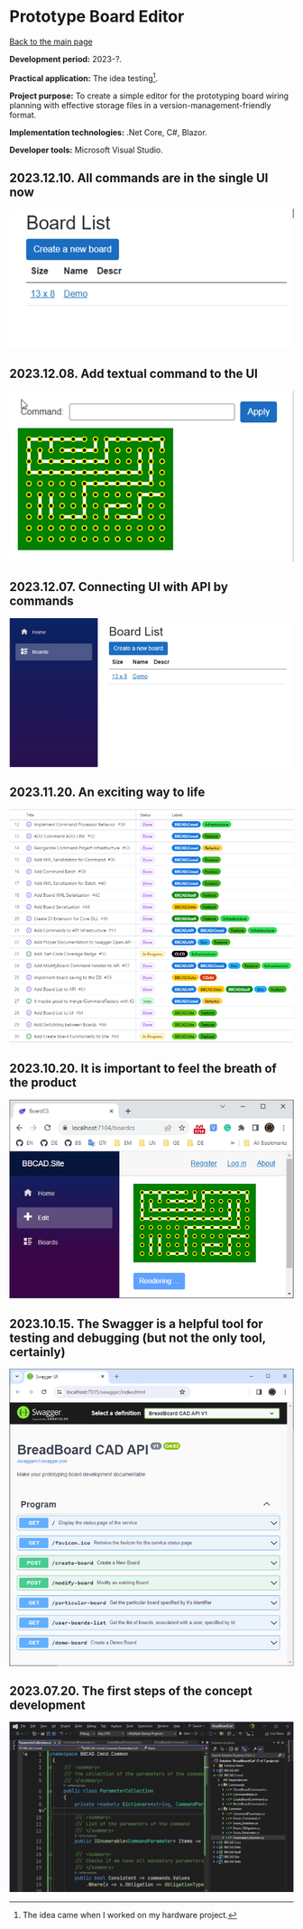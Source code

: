 # Prototype Board Editor

[Back to the main page](../../README.md)

**Development period:** 2023-?.

**Practical application:** The idea testing[^1].

**Project purpose:** To create a simple editor for the prototyping board wiring planning with effective storage files in a version-management-friendly format.

**Implementation technologies:** .Net Core, C#, Blazor.

**Developer tools:** Microsoft Visual Studio.

## 2023.12.10. All commands are in the single UI now<br>
![Resizing command as a text](Images/Fig_07_Unified_CLI.gif)

## 2023.12.08. Add textual command  to the UI<br>
![Resizing command as a  text](Images/Fig_06_Resize_Command.gif)

## 2023.12.07. Connecting UI with API by commands<br>
![Resizing command is connected](Images/Fig_05_Resize_Wizard.gif)

## 2023.11.20. An exciting way to life<br>
![Article Preview](Images/Fig_04_Board.png)

## 2023.10.20. It is important to feel the breath of the product<br>
![Article Preview](Images/Fig_02_Demo_Board.png)


## 2023.10.15. The Swagger is a helpful tool for testing and debugging (but not the only tool, certainly)<br>
![Article Preview](Images/Fig_03_OpenAPI.png)


## 2023.07.20. The first steps of the concept development<br>
![Work in progress](Images/Fig_01_Development.png)


[^1]: The idea came when I worked on my hardware project.
